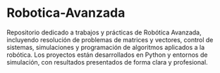 # Robotica-Avanzada
Repositorio dedicado a trabajos y prácticas de Robótica Avanzada, incluyendo resolución de problemas de matrices y vectores, control de sistemas, simulaciones y programación de algoritmos aplicados a la robótica. Los proyectos están desarrollados en Python y entornos de simulación, con resultados presentados de forma clara y profesional.
